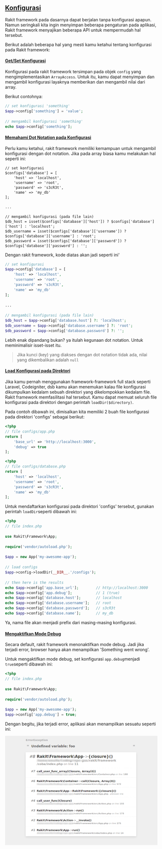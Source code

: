 
<a id="configuration"></a>

## [Konfigurasi](#configuration)

Rakit framework pada dasarnya dapat berjalan tanpa konfigurasi apapun.
Namun seringkali kita ingin menyimpan beberapa pengaturan pada aplikasi,
Rakit framework menyajikan beberapa API untuk mempermudah hal tersebut. 

Berikut adalah beberapa hal yang mesti kamu ketahui tentang konfigurasi pada Rakit framework:  

<a id="config-get-set"></a>

#### [Get/Set Konfigurasi](#config-get-set)

Konfigurasi pada rakit framework tersimpan pada objek `config`
yang mengimplementasikan `ArrayAccess`. 
Untuk itu, kamu dapat menyimpan dan mengambil konfigurasi layaknya memberikan dan mengambil nilai dari array.

Berikut contohnya:

```php
// set konfigurasi 'something'
$app->config['something'] = 'value';

// mengambil konfigurasi 'something'
echo $app->config['something'];
```

<a id="config-dot-notation"></a>

#### [Memahami Dot Notation pada Konfigurasi](#config-dot-notation)

Perlu kamu ketahui, rakit framework memiliki kemampuan untuk mengambil konfigurasi dengan dot notation.
Jika pada array biasa kamu melakukan hal seperti ini:

<pre><code class="php">// set konfigurasi
$configs['database'] = [
    'host' => 'localhost',
    'username' => 'root',
    'password' => 's3cR3t',
    'name' => 'my_db'
];

...

// mengambil konfigurasi (pada file lain)
$db_host = isset($configs['database']['host']) ? $configs['database']['host'] : 'localhost';
$db_username = isset($configs['database']['username']) ? $configs['database']['username'] : 'root';
$db_password = isset($configs['database']['password']) ? $configs['database']['password'] : '';
</code></pre>

Dengan rakit framework, kode diatas akan jadi seperti ini'

```php
// set konfigurasi
$app->config['database'] = [
    'host' => 'localhost',
    'username' => 'root',
    'password' => 's3cR3t',
    'name' => 'my_db'
];

...

// mengambil konfigurasi (pada file lain)
$db_host = $app->config['database.host'] ?: 'localhost';
$db_username = $app->config['database.username'] ?: 'root';
$db_password = $app->config['database.password'] ?: '';
```

Lebih enak dipandang bukan? ya itulah kegunaan dot notation. Untuk meminimalisir isset-isset itu.

> Jika kunci (key) yang diakses dengan dot notation tidak ada, nilai yang dikembalikan adalah `null`

<a id="config-load-dir"></a>

#### [Load Konfigurasi pada Direktori](#config-load-dir)

Jika kamu pernah menggunakan framework-framework full stack seperti Laravel, Codeigniter, dsb kamu
akan menemukan kalau file konfigurasi dikumpulkan kedalam sebuah direktori yang dikelompokkan kedalam file.
Rakit framework memfasilitasi hal tersebut. Kamu dapat memuat seluruh file konfigurasi pada direktori dengan perintah `loadDir($directory)`.

Pada contoh dibawah ini, dimisalkan kita memiliki 2 buah file konfigurasi pada direktori 'configs' sebagai berikut:

```php
<?php
// file configs/app.php
return [
    'base_url' => 'http://localhost:3000',
    'debug' => true
];
```

```php
<?php
// file configs/database.php
return [
    'host' => 'localhost',
    'username' => 'root',
    'password' => 's3cR3t',
    'name' => 'my_db'
];
```              

Untuk mendaftarkan konfigurasi pada direktori 'configs' tersebut, gunakan perintah `loadDir`seperti dibawah ini:

```php
<?php
// file index.php

use Rakit\Framework\App;

require('vendor/autoload.php');

$app = new App('my-awesome-app');

// load configs
$app->config->loadDir(__DIR__.'/configs');

// then here is the results
echo $app->config['app.base_url'];        // http://localhost:3000
echo $app->config['app.debug'];           // 1 (true)
echo $app->config['database.host'];       // localhost
echo $app->config['database.username'];   // root
echo $app->config['database.password'];   // s3cR3t
echo $app->config['database.name'];       // my_db
```              

Ya, nama file akan menjadi prefix dari masing-masing konfigurasi.

<a id="config-debug"></a>

#### [Mengaktifkan Mode Debug](#config-debug)

Secara default, rakit framework menonaktifkan mode debug. 
Jadi jika terjadi error, browser hanya akan menampilkan 'Something went wrong'.

Untuk mengaktifkan mode debug, set konfigurasi `app.debug`menjadi `true`seperti dibawah ini:

```php
<?php
// file index.php

use Rakit\Framework\App;

require('vendor/autoload.php');

$app = new App('my-awesome-app');
$app->config['app.debug'] = true;
```

Dengan begitu, jika terjadi error, aplikasi akan menampilkan sesuatu seperti ini:

<img src="/assets/img/sample-error.png" alt="Sample error">
